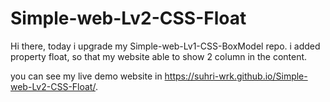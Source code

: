 # Simple-web-Lv2-CSS-Float

Hi there, today i upgrade my Simple-web-Lv1-CSS-BoxModel repo.
i added property float, so that my website able to show 2 column in the content.

you can see my live demo website in https://suhri-wrk.github.io/Simple-web-Lv2-CSS-Float/.

